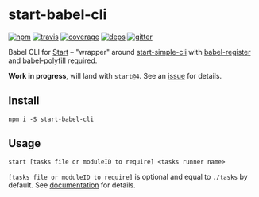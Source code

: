 # start-babel-cli

[![npm](https://img.shields.io/npm/v/start-babel-cli.svg?style=flat-square)](https://www.npmjs.com/package/start-babel-cli)
[![travis](http://img.shields.io/travis/start-runner/babel-cli.svg?style=flat-square)](https://travis-ci.org/start-runner/babel-cli)
[![coverage](https://img.shields.io/codecov/c/github/start-runner/babel-cli.svg?style=flat-square)](https://codecov.io/github/start-runner/babel-cli)
[![deps](https://img.shields.io/gemnasium/start-runner/babel-cli.svg?style=flat-square)](https://gemnasium.com/start-runner/babel-cli)
[![gitter](https://img.shields.io/badge/gitter-join_chat_%E2%86%92-00d06f.svg?style=flat-square)](https://gitter.im/start-runner/start)

Babel CLI for [Start](https://github.com/start-runner/start) – "wrapper" around [start-simple-cli](https://github.com/start-runner/simple-cli) with [babel-register](https://babeljs.io/docs/usage/require/) and [babel-polyfill](https://babeljs.io/docs/usage/polyfill/) required.

**Work in progress**, will land with `start@4`. See an [issue](https://github.com/start-runner/start/issues/3) for details.

## Install

```
npm i -S start-babel-cli
```

## Usage

```
start [tasks file or moduleID to require] <tasks runner name>
```

`[tasks file or moduleID to require]` is optional and equal to `./tasks` by default. See [documentation](https://github.com/start-runner/start#readme) for details.
